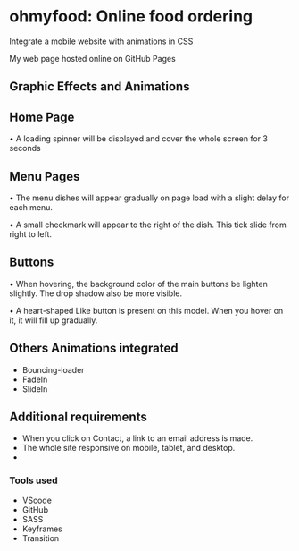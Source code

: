 # ohmyfood: Online food ordering #

Integrate a mobile website with animations in CSS


My web page hosted online on GitHub Pages

## Graphic Effects and Animations ##

## Home Page ##

•	A loading spinner will be displayed and cover the whole screen for 3 seconds

## Menu Pages ##

•	  The menu  dishes will appear gradually on page load with a slight delay for each menu.


•	A small checkmark will appear to the right of the dish. This tick slide from right to left.

## Buttons ##

•	When hovering, the background color of the main buttons be lighten slightly. The drop shadow also be more visible.

•	A heart-shaped Like button is present on this model. When you hover on it, it will fill up gradually.

## Others Animations integrated ##

- Bouncing-loader
- FadeIn
- SlideIn

## Additional requirements ##

-	When you click on Contact, a link to an email address is made.
- The whole site responsive on mobile, tablet, and desktop.
- 
### Tools used ###

- VScode
- GitHub
- SASS
- Keyframes
- Transition

